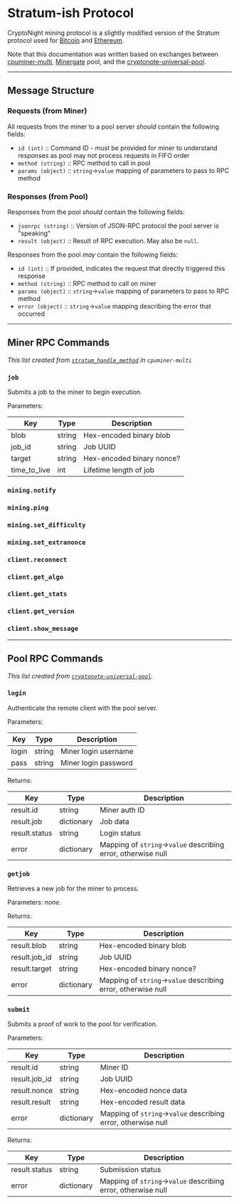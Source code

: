 Stratum-ish Protocol
====================

CryptoNight mining protocol is a slightly modified version of the Stratum protocol used for [Bitcoin](https://en.bitcoin.it/wiki/Stratum_mining_protocol) and [Ethereum](https://github.com/nicehash/Specifications/blob/master/EthereumStratum_NiceHash_v1.0.0.txt).

Note that this documentation was written based on exchanges between [cpuminer-multi](https://github.com/tpruvot/cpuminer-multi), [Minergate](https://minergate.com) pool, and the [cryptonote-universal-pool](https://github.com/xdn-project/cryptonote-universal-pool/blob/master/lib/pool.js).

----

## Message Structure

### Requests (from Miner)

All requests from the miner to a pool server *should* contain the following fields:

- `id (int)` :: Command ID - must be provided for miner to understand responses as pool may not process requests in FIFO order
- `method (string)` :: RPC method to call in pool
- `params (object)` :: `string`->`value` mapping of parameters to pass to RPC method


### Responses (from Pool)

Responses from the pool *should* contain the following fields:

- `jsonrpc (string)` :: Version of JSON-RPC protocol the pool server is "speaking"
- `result (object)` :: Result of RPC execution. May also be `null`.

Responses from the pool *may* contain the following fields:

- `id (int)` :: If provided, indicates the request that directly triggered this response
- `method (string)` :: RPC method to call on miner
- `params (object)` :: `string`->`value` mapping of parameters to pass to RPC method
- `error (object)` :: `string`->`value` mapping describing the error that occurred

----

## Miner RPC Commands

*This list created from [`stratum_handle_method`](https://github.com/tpruvot/cpuminer-multi/blob/7495361e34bb11e0c3e2c778312281071208eb55/util.c#L2058) in `cpuminer-multi`*

### `job`

Submits a job to the miner to begin execution.

Parameters:

|  Key  |  Type  |  Description  |
|---|---|---|
|  blob  |  string  |  Hex-encoded binary blob  |
|  job_id  |  string  |  Job UUID  |
|  target  |  string  |  Hex-encoded binary nonce?  |
|  time_to_live  |  int  |  Lifetime length of job  |

### `mining.notify`


### `mining.ping`


### `mining.set_difficulty`


### `mining.set_extranonce`


### `client.reconnect`


### `client.get_algo`


### `client.get_stats`


### `client.get_version`


### `client.show_message`


----

## Pool RPC Commands

*This list created from [`cryptonote-universal-pool`](https://github.com/xdn-project/cryptonote-universal-pool).*

### `login`

Authenticate the remote client with the pool server.

Parameters:

|  Key  |  Type  |  Description  |
|---|---|---|
|  login  |  string  |  Miner login username  |
|  pass  |  string  |  Miner login password  |

Returns:

|  Key  |  Type  |  Description  |
|---|---|---|
|  result.id  |  string  |  Miner auth ID  |
|  result.job  |  dictionary  |  Job data  |
|  result.status  |  string  |  Login status  |
|  error  |  dictionary  |  Mapping of `string`->`value` describing error, otherwise null  |

### `getjob`

Retrieves a new job for the miner to process.

Parameters: *none*.

Returns:

|  Key  |  Type  |  Description  |
|---|---|---|
|  result.blob  |  string  |  Hex-encoded binary blob  |
|  result.job_id  |  string  |  Job UUID  |
|  result.target  |  string  |  Hex-encoded binary nonce?  |
|  error  |  dictionary  |  Mapping of `string`->`value` describing error, otherwise null  |

### `submit`

Submits a proof of work to the pool for verification.

Parameters:

|  Key  |  Type  |  Description  |
|---|---|---|
|  result.id  |  string  |  Miner ID  |
|  result.job_id  |  string  |  Job UUID  |
|  result.nonce  |  string  |  Hex-encoded nonce data  |
|  result.result  |  string  |  Hex-encoded result data  |
|  error  |  dictionary  |  Mapping of `string`->`value` describing error, otherwise null  |

Returns:

|  Key  |  Type  |  Description  |
|---|---|---|
|  result.status  |  string  |  Submission status  |
|  error  |  dictionary  |  Mapping of `string`->`value` describing error, otherwise null  |